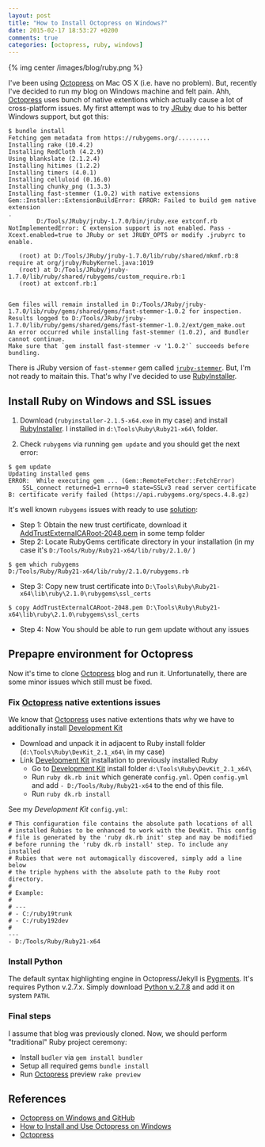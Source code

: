 ```yaml
---
layout: post
title: "How to Install Octopress on Windows?"
date: 2015-02-17 18:53:27 +0200
comments: true
categories: [octopress, ruby, windows]
---
```


{% img center /images/blog/ruby.png %}

I've been using [Octopress] on Mac OS X (i.e. have no problem). But, recently I've decided to run my blog on Windows machine and felt pain. Ahh, [Octopress] uses bunch of native extentions which actually cause a lot of cross-platform issues. My first attempt was to try [JRuby] due to his better Windows support, but got this:

```
$ bundle install
Fetching gem metadata from https://rubygems.org/.........
Installing rake (10.4.2)
Installing RedCloth (4.2.9)
Using blankslate (2.1.2.4)
Installing hitimes (1.2.2)
Installing timers (4.0.1)
Installing celluloid (0.16.0)
Installing chunky_png (1.3.3)
Installing fast-stemmer (1.0.2) with native extensions
Gem::Installer::ExtensionBuildError: ERROR: Failed to build gem native extension
.
        D:/Tools/JRuby/jruby-1.7.0/bin/jruby.exe extconf.rb NotImplementedError: C extension support is not enabled. Pass -Xcext.enabled=true to JRuby or set JRUBY_OPTS or modify .jrubyrc to enable.

   (root) at D:/Tools/JRuby/jruby-1.7.0/lib/ruby/shared/mkmf.rb:8  require at org/jruby/RubyKernel.java:1019
   (root) at D:/Tools/JRuby/jruby-1.7.0/lib/ruby/shared/rubygems/custom_require.rb:1
   (root) at extconf.rb:1


Gem files will remain installed in D:/Tools/JRuby/jruby-1.7.0/lib/ruby/gems/shared/gems/fast-stemmer-1.0.2 for inspection.
Results logged to D:/Tools/JRuby/jruby-1.7.0/lib/ruby/gems/shared/gems/fast-stemmer-1.0.2/ext/gem_make.out
An error occurred while installing fast-stemmer (1.0.2), and Bundler cannot continue.
Make sure that `gem install fast-stemmer -v '1.0.2'` succeeds before bundling.
```

There is JRuby version of `fast-stemmer` gem called [`jruby-stemmer`](https://github.com/caius/jruby-stemmer). But, I'm not ready to maitain this. That's why I've decided to use [RubyInstaller]. 

## Install Ruby on Windows and SSL issues

1. Download (`rubyinstaller-2.1.5-x64.exe` in my case) and install [RubyInstaller]. I installed in `d:\Tools\Ruby\Ruby21-x64\` folder.

2. Check `rubygems` via running `gem update` and you should get the next error:
```
$ gem update
Updating installed gems
ERROR:  While executing gem ... (Gem::RemoteFetcher::FetchError)
    SSL_connect returned=1 errno=0 state=SSLv3 read server certificate B: certificate verify failed (https://api.rubygems.org/specs.4.8.gz)
```
 
It's well known `rubygems` issues with ready to use [solution][SSL upgrades on rubygems.org and RubyInstaller versions]:

* Step 1: Obtain the new trust certificate, download it [AddTrustExternalCARoot-2048.pem](https://raw.githubusercontent.com/rubygems/rubygems/master/lib/rubygems/ssl_certs/AddTrustExternalCARoot-2048.pem) in some temp folder
* Step 2: Locate RubyGems certificate directory in your installation (in my case it's `D:/Tools/Ruby/Ruby21-x64/lib/ruby/2.1.0/` )
```
$ gem which rubygems
D:/Tools/Ruby/Ruby21-x64/lib/ruby/2.1.0/rubygems.rb
```
* Step 3: Copy new trust certificate into `D:\Tools\Ruby\Ruby21-x64\lib\ruby\2.1.0\rubygems\ssl_certs`
```
$ copy AddTrustExternalCARoot-2048.pem D:\Tools\Ruby\Ruby21-x64\lib\ruby\2.1.0\rubygems\ssl_certs
```
* Step 4: Now You should be able to run gem update without any issues

## Prepapre environment for Octopress

Now it's time to clone [Octopress] blog and run it. Unfortunatelly, there are some minor issues which still must be fixed. 

### Fix [Octopress] native extentions issues

We know that [Octopress] uses native extentions thats why we have to additionally install [Development Kit]

- Download and unpack it in adjacent to Ruby install folder (`d:\Tools\Ruby\DevKit_2.1_x64\` in my case)
- Link [Development Kit] installation to previously installed Ruby
  - Go to [Development Kit] install folder `d:\Tools\Ruby\DevKit_2.1_x64\`
  - Run `ruby dk.rb init` which generate `config.yml`. Open `config.yml` and add `- D:/Tools/Ruby/Ruby21-x64` to the end of this file.
  - Run `ruby dk.rb install`

See my *Development Kit* `config.yml`:
```
# This configuration file contains the absolute path locations of all
# installed Rubies to be enhanced to work with the DevKit. This config
# file is generated by the 'ruby dk.rb init' step and may be modified
# before running the 'ruby dk.rb install' step. To include any installed
# Rubies that were not automagically discovered, simply add a line below
# the triple hyphens with the absolute path to the Ruby root directory.
#
# Example:
#
# ---
# - C:/ruby19trunk
# - C:/ruby192dev
#
---
- D:/Tools/Ruby/Ruby21-x64
```

### Install Python 
The default syntax highlighting engine in Octopress/Jekyll is [Pygments](http://pygments.org/). It's requires Python v.2.7.x. Simply download [Python v.2.7.8](https://www.python.org/downloads/release/python-278/) and add it on system `PATH`.

### Final steps
I assume that blog was previously cloned. Now, we should perform "traditional" Ruby project ceremony:

- Install `budler` via `gem install bundler`
- Setup all required gems `bundle install`
- Run [Octopress] preview `rake preview`

## References

- [Octopress on Windows and GitHub](http://blog.zerosharp.com/setting-up-octopress-on-windows/)
- [How to Install and Use Octopress on Windows](http://thaiat.github.io/blog/2014/03/13/how-to-install-and-use-octopress-on-windows/)
- [Octopress]

[Octopress]: http://octopress.org/
[JRuby]: http://jruby.org/
[RubyInstaller]: http://rubyinstaller.org/
[SSL upgrades on rubygems.org and RubyInstaller versions]: https://gist.github.com/luislavena/f064211759ee0f806c88
[Development Kit: Installation Instructions]: https://github.com/oneclick/rubyinstaller/wiki/Development-Kit#installation-instructions
[Development Kit]: http://cdn.rubyinstaller.org/archives/devkits/DevKit-mingw64-64-4.7.2-20130224-1432-sfx.exe